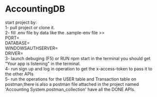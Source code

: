 # AccountingDB
start project by:\
1- pull project or clone it.\
2- fill .env file by data like the .sample-env file >> \
    PORT=\
    DATABASE=\
    WINDOWSAUTHSERVER=\
    DRIVER=\
3- launch debuging (F5) or RUN npm start in the terminal you should get "Your app is listening" in the terminal.\
4- run sign up and log in operation to get the x-access-token to pass it to the other APIs\
5- run the operations for the USER table and Transaction table on postman,there is also a postman file attached in the project named 'Accounting System.postman_collection' have all the DONE APIs.
